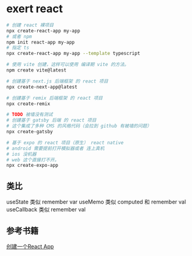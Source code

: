 # exert react

```bash
# 创建 react 裸项目
npx create-react-app my-app
# 或者 npm
npm init react-app my-app
# 指定 ts
npx create-react-app my-app --template typescript

# 使用 vite 创建，这样可以使用 编译期 vite 的方法。
npm create vite@latest

# 创建基于 next.js 后端框架 的 react 项目
npx create-next-app@latest

# 创建基于 remix 后端框架 的 react 项目
npx create-remix

# TODO 被墙没有测试
# 创建基于 gatsby 后端 的 react 项目
# 这个集成了多种 CMS 的风格代码（会拉到 github 有被墙的问题）
npx create-gatsby

# 基于 expo 的 react 项目（原生） react native
# android 需要提前打开模拟器或者 连上真机
# ios 没机器
# web 这个直接打不开。
npx create-expo-app
```

## 类比

useState 类似 remember var
useMemo  类似 computed 和 remember val
useCallback 类似 remember val

## 参考书籍

[创建一个React App](https://create-react-app.dev/)
